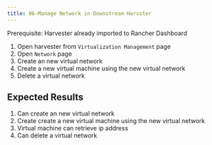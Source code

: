 ```yaml
---
title: 06-Manage Network in Downstream Harvster	
---
```

Prerequisite: Harvester already imported to Rancher Dashboard

1. Open harvester from `Virtualization Management` page
2. Open `Network` page
3. Create an new virtual network
4. Create a new virtual machine using the new virtual network
5. Delete a virtual network

## Expected Results

1. Can create an new virtual network
2. Create create a new virtual machine using the new virtual network
3. Virtual machine can retrieve ip address
4. Can delete a virtual network